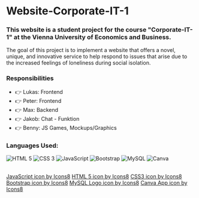 # Website-Corporate-IT-1
### This website is a student project for the course "Corporate-IT-1" at the Vienna University of Economics and Business.

The goal of this project is to implement a website that offers a novel, unique, and innovative service to help respond to issues that arise due to the increased feelings of loneliness during social isolation.

### Responsibilities
  - :point_right: Lukas: Frontend 
  - :point_right: Peter: Frontend 
  - :point_right: Max: Backend 
  - :point_right: Jakob: Chat - Funktion 
  - :point_right: Benny: JS Games, Mockups/Graphics 

### Languages Used: 
<p float ="left">
<img alt="HTML 5" src="https://img.icons8.com/color/48/000000/html-5--v1.png"/>
<img alt="CSS 3" src="https://img.icons8.com/color/50/000000/css3.png"/> 
<img alt="JavaScript" src="https://img.icons8.com/color/48/000000/javascript--v1.png"/> 
<img alt="Bootstrap" src="https://img.icons8.com/color/48/000000/bootstrap.png"/>
<img alt="MySQL" src="https://img.icons8.com/color/48/000000/mysql-logo.png"/>
<img alt="Canva" src="https://img.icons8.com/cute-clipart/48/000000/canva-app.png"/>
</p>

<br>
<a href="https://icons8.com/icon/108784/javascript">JavaScript icon by Icons8</a>
<a href="https://icons8.com/icon/20909/html-5">HTML 5 icon by Icons8</a>
<a href="https://icons8.com/icon/21278/css3">CSS3 icon by Icons8</a>
<a href="https://icons8.com/icon/84710/bootstrap">Bootstrap icon by Icons8</a>
<a href="https://icons8.com/icon/UFXRpPFebwa2/mysql-logo">MySQL Logo icon by Icons8</a>
<a href="https://icons8.com/icon/HGd2amAYhRGr/canva-app">Canva App icon by Icons8</a>